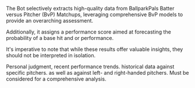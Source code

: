 The Bot selectively extracts high-quality data from BallparkPals Batter versus Pitcher (BvP) Matchups, leveraging comprehensive BvP models to provide an overarching assessment. 

Additionally, it assigns a performance score aimed at forecasting the probability of a base hit and or performance. 

It's imperative to note that while these results offer valuable insights, they should not be interpreted in isolation. 

Personal judgment, recent performance trends. 
historical data against specific pitchers.
as well as against left- and right-handed pitchers. 
Must be considered for a comprehensive analysis.
